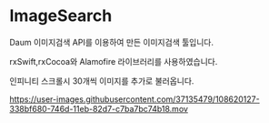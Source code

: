 # ImageSearch

Daum 이미지검색 API를 이용하여 만든 이미지검색 툴입니다.
 
rxSwift,rxCocoa와 Alamofire 라이브러리를 사용하였습니다.

인피니티 스크롤시 30개씩 이미지를 추가로 불러옵니다.

https://user-images.githubusercontent.com/37135479/108620127-338bf680-746d-11eb-82d7-c7ba7bc74b18.mov
